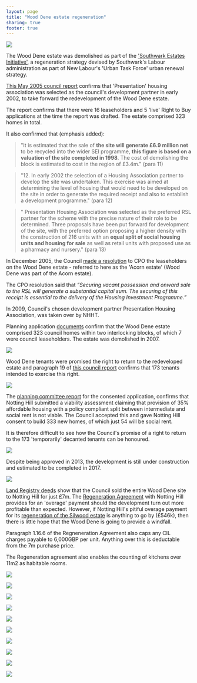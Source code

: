 ```yaml
---
layout: page
title: "Wood Dene estate regeneration"
sharing: true
footer: true
---
```

![](http://crappistmartin.github.io/images/wooddene1.jpg)

The Wood Dene estate was demolished as part of the ['Southwark Estates Initiative'](http://embed.verite.co/timeline/?source=0Aprl6XcACewydEhRaWFOLVBfUjBSVW1HUGVZNEhGeFE&font=Bevan-PotanoSans&maptype=toner&lang=en&hash_bookmark=true&start_zoom_adjust=2&height=650#1), a regeneration strategy devised by Southwark's Labour administration as part of New Labour's 'Urban Task Force' urban renewal strategy. 

[This May 2005 council report](http://moderngov.southwark.gov.uk/Data/Executive/20050523/Agenda/Item%2011%20-%20Wooddene%20EstateRegeneration%20-%20Update.pdf) confirms that 'Presentation' housing association was selected as the council's development partner in early 2002, to take forward the redevelopment of the Wood Dene estate. 

The report confirms that there were 16 leaseholders and 5 'live' Right to Buy applications at the time the report was drafted. The estate comprised 323 homes in total.

It also confirmed that (emphasis added):

>"It is estimated that the sale of __the site will generate £6.9 million net__ to be recycled into the wider SEI programme, __this figure is based on a valuation of the site completed in 1998__. The cost of demolishing the block is estimated to cost in the region of £3.4m." (para 11)

>"12. In early 2002 the selection of a Housing Association partner to develop the site was undertaken. This exercise was aimed at determining the level of housing that would need to be developed on the site in order to generate the required receipt and also to establish a development programme." (para 12)

>" Presentation Housing Association was selected as the preferred RSL partner for the scheme with the precise nature of their role to be determined. Three proposals have been put forward for development of the site, with the preferred option proposing a higher density with the construction of 216 units with an __equal split of social housing units and housing for sale__ as well as retail units with proposed use as a pharmacy and nursery." (para 13)

In December 2005, the Council [made a resolution](http://moderngov.southwark.gov.uk/Data/Executive/20051213/Agenda/Item%2013%20-%20CompulsoryPurchase%20of%20lands%20on%20the%20Acorn%20Estate,%20Peckham%20SE15%20-Report.pdf) to CPO the leaseholders on the Wood Dene estate - referred to here as the 'Acorn estate' (Wood Dene was part of the Acorn estate).

The CPO resolution said that _“Securing vacant possession and onward sale to the RSL will generate a substantial capital sum. The securing of this receipt is essential to the delivery of the Housing Investment Programme.”_

In 2009, Council's chosen development partner Presentation Housing Association, was taken over by NHHT.

Planning application [documents](http://moderngov.southwark.gov.uk/documents/s38968/Report.pdf) confirm that the Wood Dene estate comprised 323 council homes within two interlocking blocks, of which 7 were council leaseholders. The estate was demolished in 2007. 

![](http://crappistmartin.github.io/images/wooddene2.jpg)

Wood Dene tenants were promised the right to return to the redeveloped estate and paragraph 19 of [this council report](http://moderngov.southwark.gov.uk/Data/Executive/20030729/Agenda/56%20-%20Disposal%20of%20216-224Underhill%20Road,%20SE22.pdf) confirms that 173 tenants intended to exercise this right.

![](http://crappistmartin.github.io/images/wooddenertr.png)

The [planning committee report](http://moderngov.southwark.gov.uk/documents/s38968/Report.pdf) for the consented application, confirms that Notting Hill submitted a viability assessment claiming that provision of 35% affordable housing with a policy compliant split between intermediate and social rent is not viable. The Council accepted this and gave Notting Hill consent to build 333 new homes, of which just 54 will be social rent.

It is therefore difficult to see how the Council's promise of a right to return to the 173 'temporarily' decanted tenants can be honoured.

![](http://crappistmartin.github.io/images/wooddeneor.png)

Despite being approved in 2013, the development is still under construction and estimated to be completed in 2017.

![](http://crappistmartin.github.io/images/wooddeneplan.jpg)

[Land Registry deeds](http://crappistmartin.github.io/images/LRegisterWoodDene.pdf) show that the Council sold the entire Wood Dene site to Notting Hill for just £7m. The [Regeneration Agreement](/img/RAWooddene.pdf) with Notting Hill provides for an 'overage' payment should the development turn out more profitable than expected. However, if Notting Hill's pitiful overage payment for its [regeneration of the Silwood estate](/silwood-estate-regeneration) is anything to go by (£546k), then there is little hope that the Wood Dene is going to provide a windfall.

Paragraph 1.16.6 of the Regneneration Agreement also caps any CIL charges payable to 6,000GBP per unit. Anything over this is deductable from the 7m purchase price. 

The Regeneration agreement also enables the counting of kitchens over 11m2 as habitable rooms.

![](/img/wood_dene.jpg)

![](/img/wooddenephoto.jpg)

![](/img/wooddenephoto2.jpg)

![](/img/wooddene_demolition1.jpg)

![](/img/wood_dene.jpg)

![](/img/wooddene_demolition2.jpg)

![](/img/wooddeneseventies.jpg)

![](/img/Wood-Dene-Estate-SN.jpg)

![](/img/wooddeneoriginal.jpg)

![](/img/wooddenemap.jpg)
